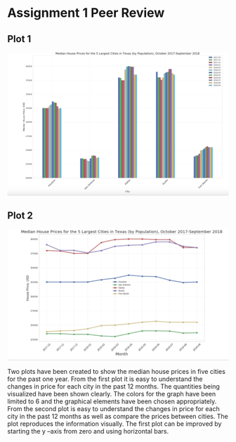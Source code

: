 # Assignment 1 Peer Review

## Plot 1

![Create test.csv](HW-9-1.png)

## Plot 2

![Create test.csv](HW-9-2.png)

Two plots have been created to show the median house prices in five cities for the past one year. From the first plot it is easy to 
understand the changes in price for each city in the past 12 months. The quantities being visualized have been shown clearly. The colors
for the graph have been limited to 6 and the graphical elements have been chosen appropriately. From the second plot is easy to understand 
the changes in price for each city in the past 12 months as well as compare the prices between cities. The plot reproduces the information
visually. The first plot can be improved by starting the y –axis from zero and using horizontal bars.  
